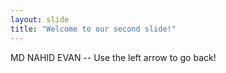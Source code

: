 ```yaml
---
layout: slide
title: "Welcome to our second slide!"
---
```

MD NAHID EVAN --
Use the left arrow to go back!
